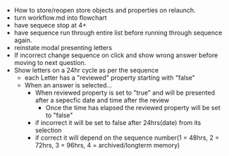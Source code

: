 - How to store/reopen store objects and properties on relaunch.
- turn workflow.md into flowchart
- have sequece stop at 4+
- have sequence run through entire list before running through sequence again.
- reinstate modal presenting letters
- If incorrect change sequence on click and show wrong answer before moving to next question.
- Show letters on a 24hr cycle as per the sequence
    - each Letter has a "reviewed" property starting with "false"
    - When an answer is selected...
        -  When reviewed property is set to "true" and will be presented after a sepecfic date and time after the review
            - Once the time has elapsed the reviewed property will be set to "false"
        - if incorrect it will be set to false after 24hrs(date) from its selection  
        - if correct it will depend on the sequence number(1 = 48hrs, 2 = 72hrs, 3 = 96hrs, 4 = archived/longterm memory) 